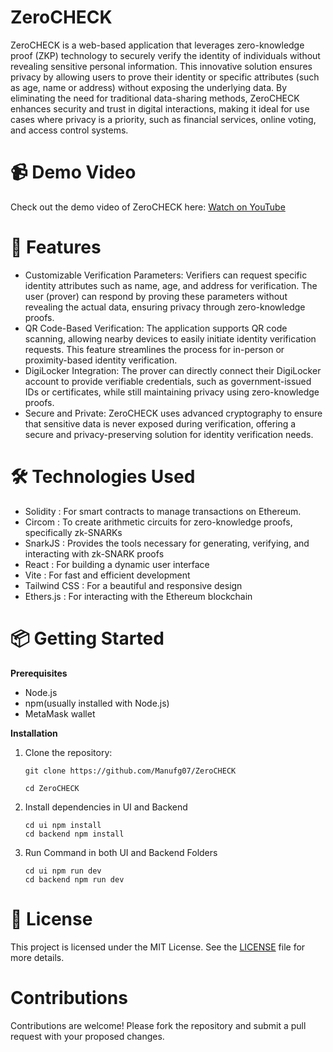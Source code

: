 # ZeroCHECK

ZeroCHECK is a web-based application that leverages zero-knowledge proof (ZKP) technology to securely verify the identity of individuals without revealing sensitive personal information. This innovative solution ensures privacy by allowing users to prove their identity or specific attributes (such as age, name or address) without exposing the underlying data. By eliminating the need for traditional data-sharing methods, ZeroCHECK enhances security and trust in digital interactions, making it ideal for use cases where privacy is a priority, such as financial services, online voting, and access control systems.


# 📹 Demo Video  
Check out the demo video of ZeroCHECK here: [Watch on YouTube](https://youtu.be/75NWPewAKCY?si=hZXYnvtZ0caEvlNS)  

# 🚀 Features  
- Customizable Verification Parameters: Verifiers can request specific identity attributes such as name, age, and address for verification. The user (prover) can respond by proving these parameters without revealing the actual data, ensuring privacy through zero-knowledge proofs.
- QR Code-Based Verification: The application supports QR code scanning, allowing nearby devices to easily initiate identity verification requests. This feature streamlines the process for in-person or proximity-based identity verification.
- DigiLocker Integration: The prover can directly connect their DigiLocker account to provide verifiable credentials, such as government-issued IDs or certificates, while still maintaining privacy using zero-knowledge proofs.
- Secure and Private: ZeroCHECK uses advanced cryptography to ensure that sensitive data is never exposed during verification, offering a secure and privacy-preserving solution for identity verification needs.




# 🛠️ Technologies Used  
- Solidity : For smart contracts to manage transactions on Ethereum.
- Circom : To create arithmetic circuits for zero-knowledge proofs, specifically zk-SNARKs
- SnarkJS : Provides the tools necessary for generating, verifying, and interacting with zk-SNARK proofs
- React : For building a dynamic user interface
- Vite : For fast and efficient development
- Tailwind CSS : For a beautiful and responsive design
- Ethers.js : For interacting with the Ethereum blockchain

# 📦 Getting Started  
**Prerequisites**  
- Node.js
- npm(usually installed with Node.js)
- MetaMask wallet

**Installation**  
1. Clone the repository:
   ```
   git clone https://github.com/Manufg07/ZeroCHECK
   
   cd ZeroCHECK
   ```
3. Install dependencies in UI and Backend
   ```
   cd ui npm install
   cd backend npm install
   ```
5. Run Command in both UI and Backend Folders
   ```
   cd ui npm run dev
   cd backend npm run dev
   ```
# 📜 License  
This project is licensed under the MIT License. See the [LICENSE](LICENSE) file for more details.   

# Contributions  
Contributions are welcome! Please fork the repository and submit a pull request with your proposed changes.
